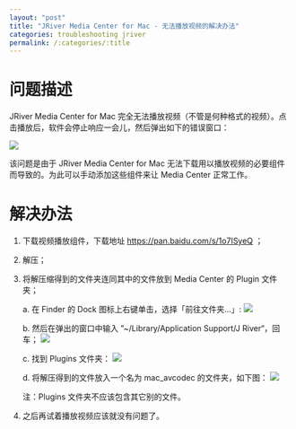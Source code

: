 ```yaml
---
layout: "post"
title: "JRiver Media Center for Mac - 无法播放视频的解决办法"
categories: troubleshooting jriver
permalink: /:categories/:title
---
```


# 问题描述

JRiver Media Center for Mac 完全无法播放视频（不管是何种格式的视频）。点击播放后，软件会停止响应一会儿，然后弹出如下的错误窗口：

![](https://i.imgur.com/srFbyw0.png)

该问题是由于 JRiver Media Center for Mac 无法下载用以播放视频的必要组件而导致的。为此可以手动添加这些组件来让 Media Center 正常工作。

# 解决办法

1. 下载视频播放组件，下载地址 https://pan.baidu.com/s/1o7ISyeQ ；
2. 解压；
3. 将解压缩得到的文件夹连同其中的文件放到 Media Center 的 Plugin 文件夹；

	a. 在 Finder 的 Dock 图标上右键单击，选择「前往文件夹...」:
		![](https://i.imgur.com/s5Zl79V.jpg)

	b. 然后在弹出的窗口中输入 ”~/Library/Application Support/J River“，回车；
		![](https://i.imgur.com/vqWsdiL.jpg)

	c. 找到 Plugins 文件夹：
		![](https://i.imgur.com/g5uJcUQ.jpg)

	d. 将解压得到的文件放入一个名为 mac_avcodec 的文件夹，如下图：
		![](https://i.imgur.com/3V1Rz6z.jpg)

	注：Plugins 文件夹不应该包含其它别的文件。

4. 之后再试着播放视频应该就没有问题了。
